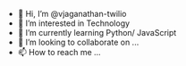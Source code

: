 - 👋 Hi, I’m @vjaganathan-twilio
- 👀 I’m interested in Technology
- 🌱 I’m currently learning Python/ JavaScript
- 💞️ I’m looking to collaborate on ...
- 📫 How to reach me ...

<!---
vjaganathan-twilio/vjaganathan-twilio is a ✨ special ✨ repository because its `README.md` (this file) appears on your GitHub profile.
You can click the Preview link to take a look at your changes.
--->
